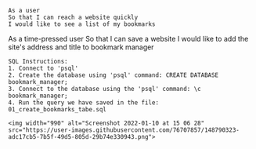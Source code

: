 ```
As a user
So that I can reach a website quickly
I would like to see a list of my bookmarks

```

As a time-pressed user
So that I can save a website
I would like to add the site's address and title to bookmark manager

```
SQL Instructions:
1. Connect to 'psql'
2. Create the database using 'psql' command: CREATE DATABASE bookmark_manager;
3. Connect to the database using the 'psql' command: \c bookmark_manager;
4. Run the query we have saved in the file: 01_create_bookmarks_tabe.sql 

<img width="990" alt="Screenshot 2022-01-10 at 15 06 28" src="https://user-images.githubusercontent.com/76707857/148790323-adc17cb5-7b5f-49d5-805d-29b74e330943.png">
